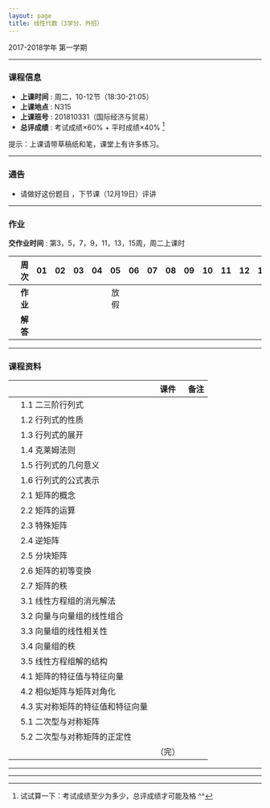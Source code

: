 ```yaml
---
layout: page
title: 线性代数（3学分，外招）
---
```



<p class="message">
  2017-2018学年 第一学期
</p>


---

### 课程信息


- __上课时间__ : 周二，10-12节（18:30-21:05）
- __上课地点__ : N315
- __上课班号__ : 201810331（国际经济与贸易）
- __总评成绩__ : 考试成绩×60% + 平时成绩×40% [^exam]

[^exam]: 试试算一下：考试成绩至少为多少，总评成绩才可能及格 ^^

提示：上课请带草稿纸和笔，课堂上有许多练习。

---

### 通告

- 请做好这份题目 <a href="HW/sample.pdf" target="_blank"><i class="fa fa-file-pdf-o" aria-hidden="true"></i></a> ，下节课（12月19日）评讲

---

### 作业

__交作业时间__ : 第3，5，7，9，11，13，15周，周二上课时

|        |    周次    | 01 | 02 | 03 |	04 | 05 | 06 |07 | 08 | 09 | 10 | 11 | 12 | 13 | 14 | 15 |  |
|:--------:|--------:|:------:|:------:|:------:|:------:|:------:|:------:|:------:|:------:|:------:|:------:|:------:|:------:|:------:|:------:|:------:|:------:|
|	| __作业__ 	|	<a href="HW/HW_01_2017_NM.pdf" target="_blank"><i class="fa fa-file-pdf-o" aria-hidden="true"></i></a>   | <a href="HW/HW_02_2017_NM.pdf" target="_blank"><i class="fa fa-file-pdf-o" aria-hidden="true"></i></a>	| <a href="HW/HW_03_2017_NM.pdf" target="_blank"><i class="fa fa-file-pdf-o" aria-hidden="true"></i></a>	 	|	<a href="HW/HW_04_2017_NM.pdf" target="_blank"><i class="fa fa-file-pdf-o" aria-hidden="true"></i></a>  	|	放假   |  <a href="HW/HW_06_2017_NM.pdf" target="_blank"><i class="fa fa-file-pdf-o" aria-hidden="true"></i></a> | <a href="HW/HW_07_2017_NM.pdf" target="_blank"><i class="fa fa-file-pdf-o" aria-hidden="true"></i></a> | <a href="HW/HW_08_2017_NM.pdf" target="_blank"><i class="fa fa-file-pdf-o" aria-hidden="true"></i></a>  |<a href="HW/HW_09_2017_NM.pdf" target="_blank"><i class="fa fa-file-pdf-o" aria-hidden="true"></i></a>  |<a href="HW/HW_10_2017_NM.pdf" target="_blank"><i class="fa fa-file-pdf-o" aria-hidden="true"></i></a>  |<a href="HW/HW_11_2017_NM.pdf" target="_blank"><i class="fa fa-file-pdf-o" aria-hidden="true"></i></a>  |<a href="HW/HW_12_2017_NM.pdf" target="_blank"><i class="fa fa-file-pdf-o" aria-hidden="true"></i></a>  |<a href="HW/HW_13_2017_NM.pdf" target="_blank"><i class="fa fa-file-pdf-o" aria-hidden="true"></i></a>  |<a href="HW/HW_14_2017_NM.pdf" target="_blank"><i class="fa fa-file-pdf-o" aria-hidden="true"></i></a>  |<a href="HW/HW_15_2017_NM.pdf" target="_blank"><i class="fa fa-file-pdf-o" aria-hidden="true"></i></a>  |（完） |
|	| __解答__ 	| <a href="HW_sol/HW_01_sol_2017_NM.pdf" target="_blank"><i class="fa fa-file-pdf-o" aria-hidden="true"></i></a>	  |    <a href="HW_sol/HW_02_sol_2017_NM.pdf" target="_blank"><i class="fa fa-file-pdf-o" aria-hidden="true"></i></a>	|	<a href="HW_sol/HW_03_sol_2017_NM.pdf" target="_blank"><i class="fa fa-file-pdf-o" aria-hidden="true"></i></a>    |	<a href="HW_sol/HW_04_sol_2017_NM.pdf" target="_blank"><i class="fa fa-file-pdf-o" aria-hidden="true"></i></a> 	|		| <a href="HW_sol/HW_06_sol_2017_NM.pdf" target="_blank"><i class="fa fa-file-pdf-o" aria-hidden="true"></i></a>|  <a href="HW_sol/HW_07_sol_2017_NM.pdf" target="_blank"><i class="fa fa-file-pdf-o" aria-hidden="true"></i></a>| <a href="HW_sol/HW_08_sol_2017_NM.pdf" target="_blank"><i class="fa fa-file-pdf-o" aria-hidden="true"></i></a>| <a href="HW_sol/HW_09_sol_2017_NM.pdf" target="_blank"><i class="fa fa-file-pdf-o" aria-hidden="true"></i></a>| <a href="HW_sol/HW_10_sol_2017_NM.pdf" target="_blank"><i class="fa fa-file-pdf-o" aria-hidden="true"></i></a>    | <a href="HW_sol/HW_11_sol_2017_NM.pdf" target="_blank"><i class="fa fa-file-pdf-o" aria-hidden="true"></i></a>    	| <a href="HW_sol/HW_12_sol_2017_NM.pdf" target="_blank"><i class="fa fa-file-pdf-o" aria-hidden="true"></i></a>     | <a href="HW_sol/HW_13_sol_2017_NM.pdf" target="_blank"><i class="fa fa-file-pdf-o" aria-hidden="true"></i></a> | <a href="HW_sol/HW_14_sol_2017_NM.pdf" target="_blank"><i class="fa fa-file-pdf-o" aria-hidden="true"></i></a> |<a href="HW_sol/HW_15_sol_2017_NM.pdf" target="_blank"><i class="fa fa-file-pdf-o" aria-hidden="true"></i></a> | |

---

### 课程资料

|        |        | 课件 |	备注 |
|:--------:|:--------|:-----:|:------:|
|  | 1.1 二三阶行列式 |  <a href="lectures/1_1_二三阶行列式_NM_2017.pdf" target="_blank"><i class="fa fa-file-pdf-o" aria-hidden="true"></i></a>    |     |
|  | 1.2 行列式的性质 |  <a href="lectures/1_2_行列式的定义与性质_NM_2017.pdf" target="_blank"><i class="fa fa-file-pdf-o" aria-hidden="true"></i></a>   |     |
|  | 1.3 行列式的展开 |   <a href="lectures/1_3_行列式的展开_NM_2017.pdf" target="_blank"><i class="fa fa-file-pdf-o" aria-hidden="true"></i></a>     |     |
|  | 1.4 克莱姆法则 |   <a href="lectures/1_4_克莱姆法则_NM_2017.pdf" target="_blank"><i class="fa fa-file-pdf-o" aria-hidden="true"></i></a>      |     |
|  | 1.5 行列式的几何意义 |  <a href="lectures/1_5_行列式的几何意义_NM_2017.pdf" target="_blank"><i class="fa fa-file-pdf-o" aria-hidden="true"></i></a>      |     |
|  | 1.6 行列式的公式表示 |  <a href="lectures/1_6_行列式的公式表示_NM_2017.pdf" target="_blank"><i class="fa fa-file-pdf-o" aria-hidden="true"></i></a>     |     |
|  | 2.1 矩阵的概念 | <a href="lectures/2_1_矩阵的概念_NM_2017.pdf" target="_blank"><i class="fa fa-file-pdf-o" aria-hidden="true"></i></a>    |     |
|  | 2.2 矩阵的运算 |   <a href="lectures/2_2_矩阵的运算_NM_2017.pdf" target="_blank"><i class="fa fa-file-pdf-o" aria-hidden="true"></i></a>     |     |
|  | 2.3 特殊矩阵 |   <a href="lectures/2_3_特殊矩阵_NM_2017.pdf" target="_blank"><i class="fa fa-file-pdf-o" aria-hidden="true"></i></a>       |     |
|  | 2.4 逆矩阵 |   <a href="lectures/2_4_逆矩阵_NM_2017.pdf" target="_blank"><i class="fa fa-file-pdf-o" aria-hidden="true"></i></a>   |        |
|  | 2.5 分块矩阵 |   <a href="lectures/2_5_分块矩阵_NM_2017.pdf" target="_blank"><i class="fa fa-file-pdf-o" aria-hidden="true"></i></a>    |       |
|  | 2.6 矩阵的初等变换 |   <a href="lectures/2_6_矩阵的初等变换_NM_2017.pdf" target="_blank"><i class="fa fa-file-pdf-o" aria-hidden="true"></i></a>    |     |
|  | 2.7 矩阵的秩 |   <a href="lectures/2_7_矩阵的秩_NM_2017.pdf" target="_blank"><i class="fa fa-file-pdf-o" aria-hidden="true"></i></a>   |         |
|  | 3.1 线性方程组的消元解法 |  <a href="lectures/3_1_线性方程组的消元解法_NM_2017.pdf" target="_blank"><i class="fa fa-file-pdf-o" aria-hidden="true"></i></a>     |         |
|  | 3.2 向量与向量组的线性组合 |  <a href="lectures/3_2_向量与向量组的线性组合_NM_2017.pdf" target="_blank"><i class="fa fa-file-pdf-o" aria-hidden="true"></i></a>    |        |
|  | 3.3 向量组的线性相关性 |  <a href="lectures/3_3_向量组的线性相关性_NM_2017.pdf" target="_blank"><i class="fa fa-file-pdf-o" aria-hidden="true"></i></a>   |           |
|  | 3.4 向量组的秩 |  <a href="lectures/3_4_向量组的秩_NM_2017.pdf" target="_blank"><i class="fa fa-file-pdf-o" aria-hidden="true"></i></a>   |         |
|  | 3.5 线性方程组解的结构 | <a href="lectures/3_5_线性方程组解的结构_NM_2017.pdf" target="_blank"><i class="fa fa-file-pdf-o" aria-hidden="true"></i></a>   |          |
|  | 4.1 矩阵的特征值与特征向量 |  <a href="lectures/4_1_矩阵的特征值与特征向量_NM_2017.pdf" target="_blank"><i class="fa fa-file-pdf-o" aria-hidden="true"></i></a>   |        |
|  | 4.2 相似矩阵与矩阵对角化 | <a href="lectures/4_2_相似矩阵与矩阵对角化_NM_2017.pdf" target="_blank"><i class="fa fa-file-pdf-o" aria-hidden="true"></i></a>    |     |
|  | 4.3 实对称矩阵的特征值和特征向量 |   <a href="lectures/4_3_实对称矩阵的特征值和特征向量_NM_2017.pdf" target="_blank"><i class="fa fa-file-pdf-o" aria-hidden="true"></i></a>     |     |
|  | 5.1 二次型与对称矩阵 |  <a href="lectures/5_1_二次型与对称矩阵_NM_2017.pdf" target="_blank"><i class="fa fa-file-pdf-o" aria-hidden="true"></i></a>    |         |
|  | 5.2 二次型与对称矩阵的正定性 |   <a href="lectures/5_2_二次型与对称矩阵的正定性_NM_2017.pdf" target="_blank"><i class="fa fa-file-pdf-o" aria-hidden="true"></i></a>     |     |
|  | |    （完）    |     |



---


---